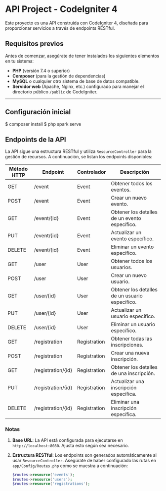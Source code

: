 # API Project - CodeIgniter 4

Este proyecto es una API construida con CodeIgniter 4, diseñada para proporcionar servicios a través de endpoints RESTful.

## Requisitos previos

Antes de comenzar, asegúrate de tener instalados los siguientes elementos en tu sistema:

- **PHP** (versión 7.4 o superior)
- **Composer** (para la gestión de dependencias)
- **MySQL** o cualquier otro sistema de base de datos compatible.
- **Servidor web** (Apache, Nginx, etc.) configurado para manejar el directorio público `/public` de CodeIgniter.

---

## Configuración inicial

$ composer install
$ php spark serve

## Endpoints de la API

La API sigue una estructura RESTful y utiliza `ResourceController` para la gestión de recursos. A continuación, se listan los endpoints disponibles:

| **Método HTTP** | **Endpoint**       | **Controlador** | **Descripción**                                |
| --------------- | ------------------ | --------------- | ---------------------------------------------- |
| GET             | /event             | Event           | Obtener todos los eventos.                     |
| POST            | /event             | Event           | Crear un nuevo evento.                         |
| GET             | /event/{id}        | Event           | Obtener los detalles de un evento específico.  |
| PUT             | /event/{id}        | Event           | Actualizar un evento específico.               |
| DELETE          | /event/{id}        | Event           | Eliminar un evento específico.                 |
| GET             | /user              | User            | Obtener todos los usuarios.                    |
| POST            | /user              | User            | Crear un nuevo usuario.                        |
| GET             | /user/{id}         | User            | Obtener los detalles de un usuario específico. |
| PUT             | /user/{id}         | User            | Actualizar un usuario específico.              |
| DELETE          | /user/{id}         | User            | Eliminar un usuario específico.                |
| GET             | /registration      | Registration    | Obtener todas las inscripciones.               |
| POST            | /registration      | Registration    | Crear una nueva inscripción.                   |
| GET             | /registration/{id} | Registration    | Obtener los detalles de una inscripción.       |
| PUT             | /registration/{id} | Registration    | Actualizar una inscripción específica.         |
| DELETE          | /registration/{id} | Registration    | Eliminar una inscripción específica.           |

### Notas

1. **Base URL**: La API está configurada para ejecutarse en `http://localhost:8080`. Ajusta esto según sea necesario.
2. **Estructura RESTful**: Los endpoints son generados automáticamente al usar `ResourceController`. Asegúrate de haber configurado las rutas en `app/Config/Routes.php` como se muestra a continuación:

   ```php
   $routes->resource('events');
   $routes->resource('users');
   $routes->resource('registrations');
   ```
